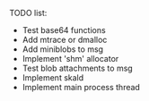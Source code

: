 TODO list:
 - Test base64 functions
 - Add mtrace or dmalloc
 - Add miniblobs to msg
 - Implement 'shm' allocator
 - Test blob attachments to msg
 - Implement skald
 - Implement main process thread
